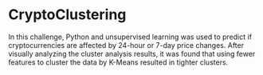 # CryptoClustering
In this challenge, Python and unsupervised learning was used to predict if cryptocurrencies are affected by 24-hour or 7-day price changes.  After visually analyzing the cluster analysis results, it was found that using fewer features to cluster the data by K-Means resulted in tighter clusters.
